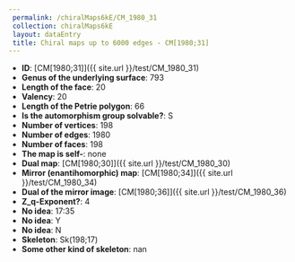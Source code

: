 ```yaml
--- 
 permalink: /chiralMaps6kE/CM_1980_31 
 collection: chiralMaps6kE
 layout: dataEntry
 title: Chiral maps up to 6000 edges - CM[1980;31]
---
```


- **ID**: [CM[1980;31]]({{ site.url }}/test/CM_1980_31)
- **Genus of the underlying surface**: 793
- **Length of the face**: 20
- **Valency**: 20
- **Length of the Petrie polygon**: 66
- **Is the automorphism group solvable?**: S
- **Number of vertices**: 198
- **Number of edges**: 1980
- **Number of faces**: 198
- **The map is self-**: none
- **Dual map**: [CM[1980;30]]({{ site.url }}/test/CM_1980_30)
- **Mirror (enantihomorphic) map**: [CM[1980;34]]({{ site.url }}/test/CM_1980_34)
- **Dual of the mirror image**: [CM[1980;36]]({{ site.url }}/test/CM_1980_36)
- **Z_q-Exponent?**: 4
- **No idea**:  17:35
- **No idea**: Y
- **No idea**: N
- **Skeleton**: Sk(198;17)
- **Some other kind of skeleton**: nan
